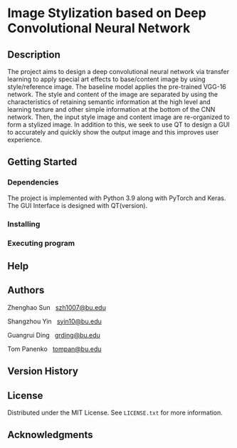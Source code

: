 # Image Stylization based on Deep Convolutional Neural Network



## Description

The project aims to design a deep convolutional neural network via transfer learning to apply special art effects to base/content image by using style/reference image. The baseline model applies the pre-trained VGG-16 network. The style and content of the image are separated by using the characteristics of retaining 
semantic information at the high level and learning texture and other simple information at the bottom of the CNN network. Then, the input style image and content image are re-organized to form a stylized image. In addition to this, we seek to use QT to design a GUI to accurately and quickly show the output image and this improves user experience.

## Getting Started

### Dependencies
The project is implemented with Python 3.9 along with PyTorch and Keras. 
The GUI Interface is designed with QT(version).
### Installing

### Executing program

## Help

## Authors

Zhenghao Sun    &nbsp; szh1007@bu.edu

Shangzhou Yin  &nbsp;  syin10@bu.edu

Guangrui Ding  &nbsp;  grding@bu.edu

Tom Panenko  &nbsp; tompan@bu.edu

## Version History

## License

Distributed under the MIT License. See `LICENSE.txt` for more information.

## Acknowledgments
